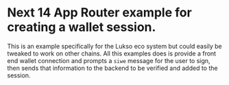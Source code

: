 # Next 14 App Router example for creating a wallet session.

This is an example specifically for the Lukso eco system but could easily be tweaked to work on other chains. All this examples does is provide a front end wallet connection and prompts a `siwe` message for the user to sign, then sends that information to the backend to be verified and added to the session.